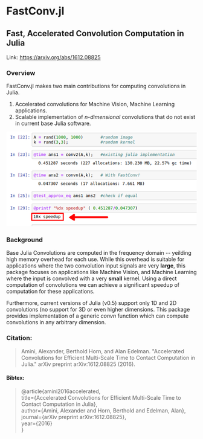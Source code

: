 # FastConv.jl
## Fast, Accelerated Convolution Computation in Julia

Link: https://arxiv.org/abs/1612.08825


### Overview
FastConv.jl makes two main contributions for computing convolutions in Julia.

1. Accelerated convolutions for Machine Vision, Machine Learning applications.
2. Scalable implementation of *n-dimensional* convolutions that do not exist in current base Julia software. 

![alt text](fastconv.png "Logo Title Text 1")


### Background
Base Julia Convolutions are computed in the frequency domain -- yeilding high memory overhead for each use. While this overhead is suitable for applications where the two convolution input signals are very **large**, this package focuses on applications like Machine Vision, and Machine Learning where the input is convolved with a very **small** kernel. Using a direct computation of convolutions we can achieve a significant speedup of computation for these applications.

Furthermore, current versions of Julia (v0.5) support only 1D and 2D convolutions (no support for 3D or even higher dimensions. This package provides implementation of a generic *convn* function which can compute convolutions in any arbitrary dimension.


### Citation:
> Amini, Alexander, Berthold Horn, and Alan Edelman. "Accelerated Convolutions for Efficient Multi-Scale Time to Contact Computation in Julia." arXiv preprint arXiv:1612.08825 (2016).<br>

#### Bibtex: 
> @article{amini2016accelerated, <br>
>    title={Accelerated Convolutions for Efficient Multi-Scale Time to Contact Computation in Julia}, <br>
>    author={Amini, Alexander and Horn, Berthold and Edelman, Alan}, <br>
> journal={arXiv preprint arXiv:1612.08825}, <br>
> year={2016} <br>
> }
